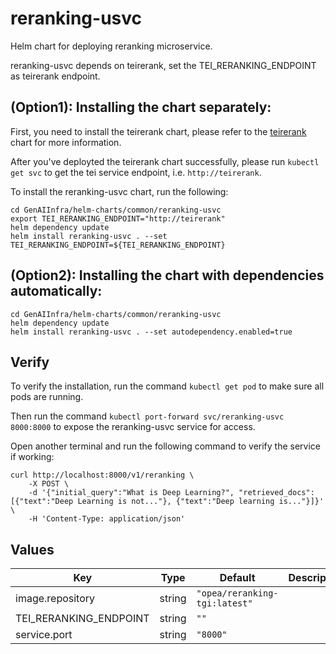 # reranking-usvc

Helm chart for deploying reranking microservice.

reranking-usvc depends on teirerank, set the TEI_RERANKING_ENDPOINT as teirerank endpoint.

## (Option1): Installing the chart separately:

First, you need to install the teirerank chart, please refer to the [teirerank](../teirerank) chart for more information.

After you've deployted the teirerank chart successfully, please run `kubectl get svc` to get the tei service endpoint, i.e. `http://teirerank`.

To install the reranking-usvc chart, run the following:

```console
cd GenAIInfra/helm-charts/common/reranking-usvc
export TEI_RERANKING_ENDPOINT="http://teirerank"
helm dependency update
helm install reranking-usvc . --set TEI_RERANKING_ENDPOINT=${TEI_RERANKING_ENDPOINT}
```

## (Option2): Installing the chart with dependencies automatically:

```console
cd GenAIInfra/helm-charts/common/reranking-usvc
helm dependency update
helm install reranking-usvc . --set autodependency.enabled=true
```

## Verify

To verify the installation, run the command `kubectl get pod` to make sure all pods are running.

Then run the command `kubectl port-forward svc/reranking-usvc 8000:8000` to expose the reranking-usvc service for access.

Open another terminal and run the following command to verify the service if working:

```console
curl http://localhost:8000/v1/reranking \
    -X POST \
    -d '{"initial_query":"What is Deep Learning?", "retrieved_docs": [{"text":"Deep Learning is not..."}, {"text":"Deep learning is..."}]}' \
    -H 'Content-Type: application/json'
```

## Values

| Key                    | Type   | Default                       | Description |
| ---------------------- | ------ | ----------------------------- | ----------- |
| image.repository       | string | `"opea/reranking-tgi:latest"` |             |
| TEI_RERANKING_ENDPOINT | string | `""`                          |             |
| service.port           | string | `"8000"`                      |             |
